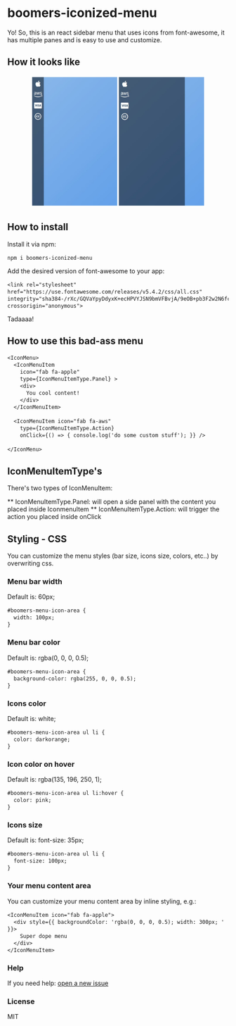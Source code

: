 boomers-iconized-menu
=================

Yo! So, this is an react sidebar menu that uses icons from font-awesome, it has 
multiple panes and is easy to use and customize.

## How it looks like

<p align="center">
  <img src="https://raw.githubusercontent.com/boomersoficial/boomers-iconized-menu/master/imgs/example.jpeg" width="400" title="Github Logo">
</p>

## How to install

Install it via npm:
```
npm i boomers-iconized-menu
```

Add the desired version of font-awesome to your app:
```
<link rel="stylesheet" href="https://use.fontawesome.com/releases/v5.4.2/css/all.css" integrity="sha384-/rXc/GQVaYpyDdyxK+ecHPVYJSN9bmVFBvjA/9eOB+pb3F2w2N6fc5qB9Ew5yIns" crossorigin="anonymous">
```

Tadaaaa!

## How to use this bad-ass menu

```
<IconMenu>
  <IconMenuItem 
    icon="fab fa-apple" 
    type={IconMenuItemType.Panel} >
    <div>
      You cool content!
    </div>
  </IconMenuItem>

  <IconMenuItem icon="fab fa-aws" 
    type={IconMenuItemType.Action}
    onClick={() => { console.log('do some custom stuff'); }} />

</IconMenu>
```

## IconMenuItemType's

There's two types of IconMenuItem:

**  IconMenuItemType.Panel: will open a side panel with the content you placed inside IconmenuItem
**  IconMenuItemType.Action: will trigger the action you placed inside onClick


## Styling - CSS

You can customize the menu styles (bar size, icons size, colors, etc..) by overwriting css.

### Menu bar width

Default is: 60px;

```
#boomers-menu-icon-area {
  width: 100px;
}
```

### Menu bar color

Default is: rgba(0, 0, 0, 0.5);

```
#boomers-menu-icon-area {
  background-color: rgba(255, 0, 0, 0.5);
}
```

### Icons color

Default is: white;

```
#boomers-menu-icon-area ul li {
  color: darkorange;
}
```

### Icon color on hover

Default is: rgba(135, 196, 250, 1);

```
#boomers-menu-icon-area ul li:hover {
  color: pink;
}
```

### Icons size

Default is: font-size: 35px;

```
#boomers-menu-icon-area ul li {
  font-size: 100px;
}
```

### Your menu content area

You can customize your menu content area by inline styling, e.g.:

```
<IconMenuItem icon="fab fa-apple">
  <div style={{ backgroundColor: 'rgba(0, 0, 0, 0.5); width: 300px; ' }}>
    Super dope menu
  </div>
</IconMenuItem>
```
### Help

If you need help: [open a new issue](https://github.com/boomersoficial/boomers-iconized-menu/issues)

### License

MIT
